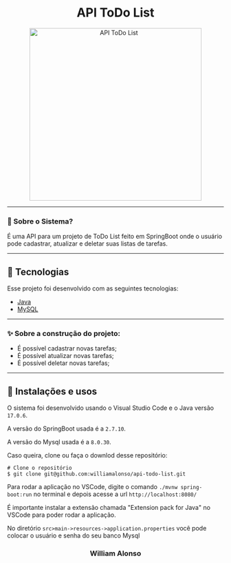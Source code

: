 <h1 align="center">
    API ToDo List
</h1>

<div align="center">
  <img src="https://github.com/williamalonso/api-todo-list/blob/master/src/main/resources/static/download.jpg" alt"Home Page" title="API ToDo List" width="400" />
  

---

</div>



### 🤔 Sobre o Sistema?

É uma API para um projeto de ToDo List feito em SpringBoot onde o usuário pode cadastrar, atualizar e deletar suas listas de tarefas.

---

## 🚀 Tecnologias

Esse projeto foi desenvolvido com as seguintes tecnologias:

- [Java](https://www.oracle.com/java/)
- [MySQL](https://www.mysql.com/)

---

### ✨ Sobre a construção do projeto:

- É possível cadastrar novas tarefas;
- É possível atualizar novas tarefas;
- É possível deletar novas tarefas;

---

## 🙅 Instalações e usos

O sistema foi desenvolvido usando o Visual Studio Code e o Java versão `17.0.6`.

A versão do SpringBoot usada é a `2.7.10`.

A versão do Mysql usada é a `8.0.30`.

Caso queira, clone ou faça o downlod desse repositório:

```
# Clone o repositório
$ git clone git@github.com:williamalonso/api-todo-list.git
```

Para rodar a aplicação no VSCode, digite o comando `./mvnw spring-boot:run` no terminal e depois acesse a url `http://localhost:8080/`

É importante instalar a extensão chamada "Extension pack for Java" no VSCode para poder rodar a aplicação.

No diretório `src>main->resources->application.properties` você pode colocar o usuário e senha do seu banco Mysql

<h3 align="center">William Alonso</h3>
